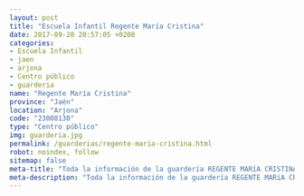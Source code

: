 ```yaml
---
layout: post
title: "Escuela Infantil Regente María Cristina"
date: 2017-09-20 20:57:05 +0200
categories:
- Escuela Infantil
- jaen
- arjona
- Centro público
- guarderia
name: "Regente María Cristina"
province: "Jaén"
location: "Arjona"
code: "23008130"
type: "Centro público"
img: guarderia.jpg
permalink: /guarderias/regente-maria-cristina.html
robot: noindex, follow
sitemap: false
meta-title: "Toda la información de la guardería REGENTE MARíA CRISTINA"
meta-description: "Toda la información de la guardería REGENTE MARíA CRISTINA"
---
```

